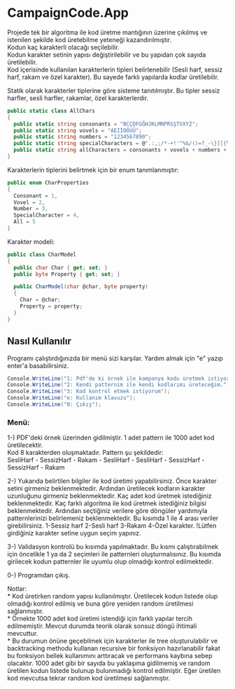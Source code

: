 # CampaignCode.App

Projede tek bir algoritma ile kod üretme mantığının üzerine çıkılmış ve istenilen şekilde kod üretebilme yeteneği kazandırılmıştır.  
Kodun kaç karakterli olacağı seçilebilir.  
Kodun karakter setinin yapısı değiştirilebilir ve bu yapıdan çok sayıda üretilebilir.  
Kod içerisinde kullanılan karakterlerin tipleri belirlenebilir (Sesli harf, sessiz harf, rakam ve özel karakter). Bu sayede farklı yapılarda kodlar üretilebilir.  

Statik olarak karakterler tiplerine göre sisteme tanıtılmıştır. Bu tipler sessiz harfler, sesli harfler, rakamlar, özel karakterlerdir.  
  
```csharp
public static class AllChars
{
  public static string consonants = "BCÇDFGĞHJKLMNPRSŞTVXYZ";
  public static string vovels = "AEIİOÖUÜ";
  public static string numbers = "1234567890";
  public static string specialCharacters = @".:,;/*-+!'^%&/()=?_-\}][{½$#£><@|";
  public static string allCharacters = consonants + vovels + numbers + specialCharacters;
}
```  

Karakterlerin tiplerini belirtmek için bir enum tanımlanmıştır:  

```csharp
public enum CharProperties
{
  Consonant = 1,
  Vovel = 2,
  Number = 3,
  SpecialCharacter = 4,
  All = 5
}
``` 

Karakter modeli:  

```csharp
public class CharModel
{
  public char Char { get; set; }
  public byte Property { get; set; }

  public CharModel(char @char, byte property)
  {
    Char = @char;
    Property = property;
  }
}
```    

## Nasıl Kullanılır  
Programı çalıştırdığınızda bir menü sizi karşılar. Yardım almak için "e" yazıp enter'a basabilirsiniz.   
```csharp
Console.WriteLine("1: Pdf'de ki örnek ile kampanya kodu üretmek istiyorum");
Console.WriteLine("2: Kendi patternim ile kendi kodlarımı üreteceğim.");
Console.WriteLine("3: Kod kontrol etmek istiyorum");
Console.WriteLine("e: Kullanım klavuzu");
Console.WriteLine("0: Çıkış");
```      
    
### Menü:   
1-) PDF'deki örnek üzerinden gidilmiştir. 1 adet pattern ile 1000 adet kod üretilecektir.   
Kod 8 karakterden oluşmaktadır. Pattern şu şekildedir:   
  SesliHarf - SessizHarf - Rakam - SesliHarf - SesliHarf - SessizHarf - SessizHarf - Rakam    


2-) Yukarıda belirtilen bilgiler ile kod üretimi yapabilirsiniz.
  Önce karakter setini girmeniz beklenmektedir.
  Ardından üretilecek kodların karakter uzunluğunu girmeniz beklenmektedir.
  Kaç adet kod üretmek istediğiniz beklenmektedir.
  Kaç farklı algoritma ile kod üretmek istediğiniz bilgisi beklenmektedir. 
    Ardından seçtiğiniz verilere göre döngüler yardımıyla patternlerinizi belirlemeniz beklenmektedir. Bu kısımda 1 ile 4 arası veriler girebilirsiniz.
      1-Sessiz harf
      2-Sesli harf
      3-Rakam
      4-Özel karakter.
      !Lütfen girdiğiniz karakter setine uygun seçim yapınız.   

3-) Validasyon kontrolü bu kısımda yapılmaktadır. Bu kısmı çalıştırabilmek için öncelikle 1 ya da 2 seçimleri ile patternleri oluşturmalısınız. Bu kısımda girilecek kodun patternler ile uyumlu olup olmadığı kontrol edilmektedir.   

0-) Programdan çıkış.

Notlar:   
    * Kod üretirken random yapısı kullanılmıştır. Üretilecek kodun listede olup olmadığı kontrol edilmiş ve buna göre yeniden random üretilmesi sağlanmıştır.   
    * Örnekte 1000 adet kod üretimi istendiği için farklı yapılar tercih edilmemiştir. Mevcut durumda teorik olarak sonsuz döngü ihtimali mevcuttur.   
    * Bu durumun önüne geçebilmek için karakterler ile tree oluşturulabilir ve backtracking methodu kullanan recursive bir fonksiyon hazırlanabilir fakat bu fonksiyon bellek kullanımını arttıracak ve performans kaybına sebep olacaktır. 1000 adet gibi bir sayıda bu yaklaşıma gidilmemiş ve random üretilen kodun listede bulunup bulunmadığı kontrol edilmiştir. Eğer üretilen kod mevcutsa tekrar random kod üretilmesi sağlanmıştır.
